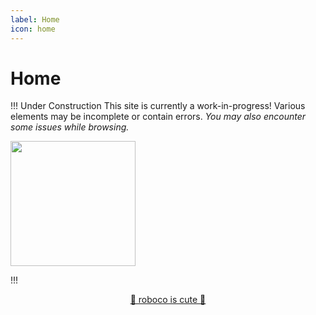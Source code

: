 ```yaml
---
label: Home
icon: home
---
```


# Home

!!! Under Construction
This site is currently a work-in-progress! Various elements may be incomplete or contain errors. *You may also encounter some issues while browsing.*
<p><img src="static/roboco.gif" width="200"></p>
!!!

<p><center><a href=https://youtu.be/gQMF2Gi086I target=_blank">🌸 roboco is cute 🌸</a></center></p>